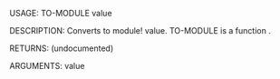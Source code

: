 USAGE:
     TO-MODULE value 

DESCRIPTION:
     Converts to module! value.
     TO-MODULE is a function .

RETURNS:
    (undocumented)

ARGUMENTS:
    value
